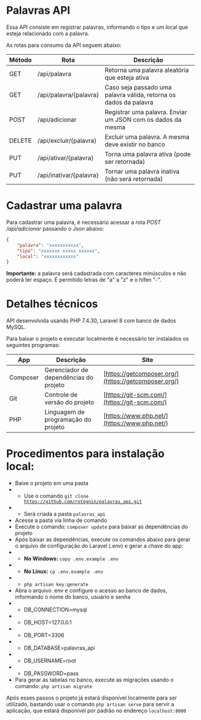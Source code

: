 # Palavras API

Essa API consiste em registrar palavras, informando o tipo e um local que esteja relacionado com a palavra.

As rotas para consumo da API seguem abaixo:

Método | Rota | Descrição
---|---|----
GET | /api/palavra | Retorna uma palavra aleatória que esteja ativa
GET | /api/palavra/{palavra} | Caso seja passado uma palavra válida, retorna os dados da palavra
POST | /api/adicionar | Registrar uma palavra. Enviar um JSON com os dados da mesma
DELETE | /api/excluir/{palavra} | Excluir uma palavra. A mesma deve existir no banco
PUT | /api/ativar/{palavra} | Torna uma palavra ativa (pode ser retornada)
PUT | /api/inativar/{palavra} | Tornar uma palavra inativa (não será retornada)

# Cadastrar uma palavra

Para cadastrar uma palavra, é necessário acessar a rota <i>POST /api/adicionar</i> passando o Json abaixo:

```JSON
{
    "palavra": "xxxxxxxxxxx",
    "tipo": "xxxxxxx xxxxx xxxxxx",
    "local": "xxxxxxxxxxxx"
}
```

<b>Importante:</b> a palavra será cadastrada com caracteres minúsculos e não poderá ter espaço. É permitido letras de "a" a "z" e o hífen "-".

# Detalhes técnicos

API desenvolvida usando PHP 7.4.30, Laravel 8 com banco de dados MySQL.

Para baixar o projeto e executar localmente é necessário ter instalados os seguintes programas:

App | Descrição | Site
----|----|----
Composer | Gerenciador de dependências do projeto | [https://getcomposer.org/](https://getcomposer.org/)
Git | Controle de versão do projeto | [https://git-scm.com/](https://git-scm.com/)
PHP | Linguagem de programação do projeto | [https://www.php.net/](https://www.php.net/)

# Procedimentos para instalação local:
- Baixe o projeto em uma pasta
- - Use o comando <code>git clone https://github.com/rotognin/palavras_api.git</code>
- - Será criada a pasta <code>palavras_api</code>
- Acesse a pasta via linha de comando
- Execute o comando: <code>composer update</code> para baixar as dependências do projeto
- Após baixar as dependências, execute os comandos abaixo para gerar o arquivo de configuração do Laravel (.env) e gerar a chave do app:
- - <b>No Windows:</b> <code>copy .env.example .env</code>
- - <b>No Linux:</b> <code>cp .env.example .env</code>
- - <code>php artisan key:generate</code>
- Abra o arquivo .env e configure o acesso ao banco de dados, informando o nome do banco, usuário e senha
- - DB_CONNECTION=mysql
- - DB_HOST=127.0.0.1
- - DB_PORT=3306
- - DB_DATABASE=palavras_api
- - DB_USERNAME=root
- - DB_PASSWORD=pass
- Para gerar as tabelas no banco, execute as migrações usando o comando: <code>php artisan migrate</code>

Após esses passos o projeto já estará disponível localmente para ser utilizado, bastando usar o comando <code>php artisan serve</code> para servir a aplicação, que estará disponível por padrão no endereço <code>localhost:8000</code>
